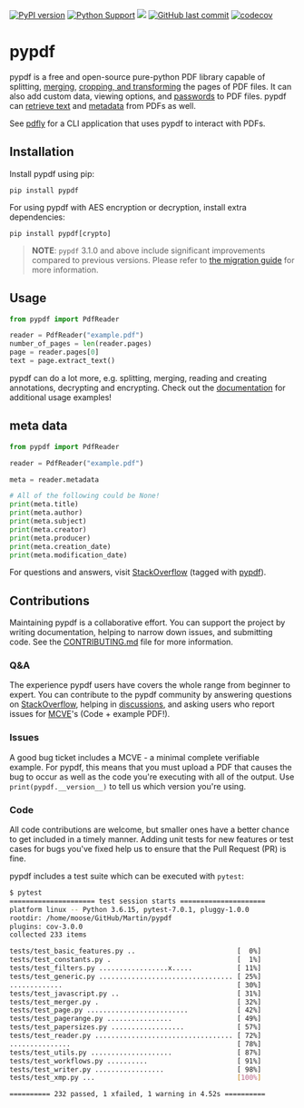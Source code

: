 [![PyPI version](https://badge.fury.io/py/pypdf.svg)](https://badge.fury.io/py/pypdf)
[![Python Support](https://img.shields.io/pypi/pyversions/pypdf.svg)](https://pypi.org/project/pypdf/)
[![](https://img.shields.io/badge/-documentation-green)](https://pypdf.readthedocs.io/en/stable/)
[![GitHub last commit](https://img.shields.io/github/last-commit/py-pdf/pypdf)](https://github.com/py-pdf/pypdf)
[![codecov](https://codecov.io/gh/py-pdf/pypdf/branch/main/graph/badge.svg?token=id42cGNZ5Z)](https://codecov.io/gh/py-pdf/pypdf)

# pypdf

pypdf is a free and open-source pure-python PDF library capable of splitting,
[merging](https://pypdf.readthedocs.io/en/stable/user/merging-pdfs.html),
[cropping, and transforming](https://pypdf.readthedocs.io/en/stable/user/cropping-and-transforming.html)
the pages of PDF files. It can also add
custom data, viewing options, and
[passwords](https://pypdf.readthedocs.io/en/stable/user/encryption-decryption.html)
to PDF files. pypdf can
[retrieve text](https://pypdf.readthedocs.io/en/stable/user/extract-text.html)
and
[metadata](https://pypdf.readthedocs.io/en/stable/user/metadata.html)
from PDFs as well.

See [pdfly](https://github.com/py-pdf/pdfly) for a CLI application that uses pypdf to interact with PDFs.

## Installation

Install pypdf using pip:

```
pip install pypdf
```

For using pypdf with AES encryption or decryption, install extra dependencies:

```
pip install pypdf[crypto]
```

> **NOTE**: `pypdf` 3.1.0 and above include significant improvements compared to
> previous versions. Please refer to [the migration
> guide](https://pypdf.readthedocs.io/en/latest/user/migration-1-to-2.html) for
> more information.

## Usage

```python
from pypdf import PdfReader

reader = PdfReader("example.pdf")
number_of_pages = len(reader.pages)
page = reader.pages[0]
text = page.extract_text()
```

pypdf can do a lot more, e.g. splitting, merging, reading and creating annotations, decrypting and encrypting. Check out the
[documentation](https://pypdf.readthedocs.io/en/stable/) for additional usage
examples!

## meta data
```python
from pypdf import PdfReader

reader = PdfReader("example.pdf")

meta = reader.metadata

# All of the following could be None!
print(meta.title)
print(meta.author)
print(meta.subject)
print(meta.creator)
print(meta.producer)
print(meta.creation_date)
print(meta.modification_date)
```

For questions and answers, visit
[StackOverflow](https://stackoverflow.com/questions/tagged/pypdf)
(tagged with [pypdf](https://stackoverflow.com/questions/tagged/pypdf)).

## Contributions

Maintaining pypdf is a collaborative effort. You can support the project by
writing documentation, helping to narrow down issues, and submitting code.
See the [CONTRIBUTING.md](https://github.com/py-pdf/pypdf/blob/main/CONTRIBUTING.md) file for more information.

### Q&A

The experience pypdf users have covers the whole range from beginner to expert. You can contribute to the pypdf community by answering questions
on [StackOverflow](https://stackoverflow.com/questions/tagged/pypdf),
helping in [discussions](https://github.com/py-pdf/pypdf/discussions),
and asking users who report issues for [MCVE](https://stackoverflow.com/help/minimal-reproducible-example)'s (Code + example PDF!).


### Issues

A good bug ticket includes a MCVE - a minimal complete verifiable example.
For pypdf, this means that you must upload a PDF that causes the bug to occur
as well as the code you're executing with all of the output. Use
`print(pypdf.__version__)` to tell us which version you're using.

### Code

All code contributions are welcome, but smaller ones have a better chance to
get included in a timely manner. Adding unit tests for new features or test
cases for bugs you've fixed help us to ensure that the Pull Request (PR) is fine.

pypdf includes a test suite which can be executed with `pytest`:

```bash
$ pytest
===================== test session starts =====================
platform linux -- Python 3.6.15, pytest-7.0.1, pluggy-1.0.0
rootdir: /home/moose/GitHub/Martin/pypdf
plugins: cov-3.0.0
collected 233 items

tests/test_basic_features.py ..                         [  0%]
tests/test_constants.py .                               [  1%]
tests/test_filters.py .................x.....           [ 11%]
tests/test_generic.py ................................. [ 25%]
.............                                           [ 30%]
tests/test_javascript.py ..                             [ 31%]
tests/test_merger.py .                                  [ 32%]
tests/test_page.py .........................            [ 42%]
tests/test_pagerange.py ................                [ 49%]
tests/test_papersizes.py ..................             [ 57%]
tests/test_reader.py .................................. [ 72%]
...............                                         [ 78%]
tests/test_utils.py ....................                [ 87%]
tests/test_workflows.py ..........                      [ 91%]
tests/test_writer.py .................                  [ 98%]
tests/test_xmp.py ...                                   [100%]

========== 232 passed, 1 xfailed, 1 warning in 4.52s ==========
```
